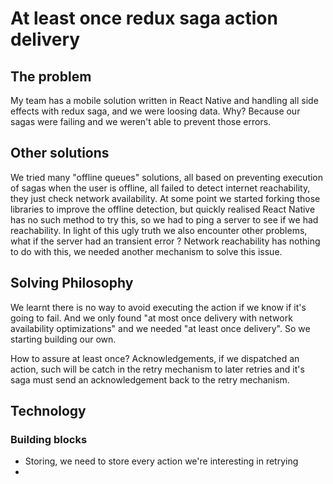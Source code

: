# At least once redux saga action delivery
## The problem
My team has a mobile solution written in React Native and handling all side effects with redux saga, and we were loosing data. Why? Because our sagas were failing and we weren't able to prevent those errors.
## Other solutions
We tried many "offline queues" solutions, all based on preventing execution of sagas when the user is offline, all failed to detect internet reachability, they just check network availability.
At some point we started forking those libraries to improve the offline detection, but quickly realised React Native has no such method to try this, so we had to ping a server to see if we had reachability.
In light of this ugly truth we also encounter other problems, what if the server had an transient error ? Network reachability has nothing to do with this, we needed another mechanism to solve this issue.
## Solving Philosophy
We learnt there is no way to avoid executing the action if we know if it's going to fail. And we only found "at most once delivery with network availability optimizations" and we needed "at least once delivery". So we starting building our own.

How to assure at least once? Acknowledgements, if we dispatched an action, such will be catch in the retry mechanism to later retries and it's saga must send an acknowledgement back to the retry mechanism.

## Technology
### Building blocks
* Storing, we need to store every action we're interesting in retrying
*